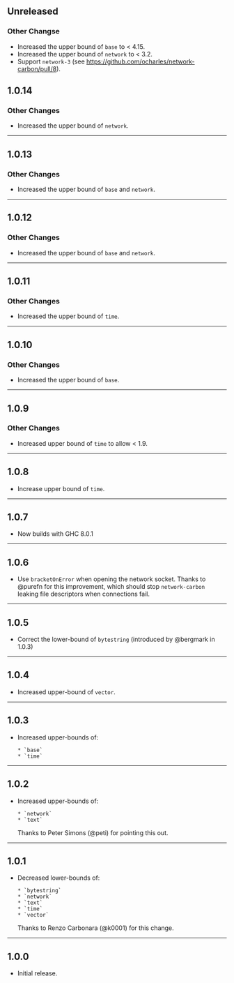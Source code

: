 ## Unreleased

### Other Changse

* Increased the upper bound of `base` to < 4.15.
* Increased the upper bound of `network` to < 3.2.
* Support `network-3` (see https://github.com/ocharles/network-carbon/pull/8).

## 1.0.14

### Other Changes

* Increased the upper bound of `network`.

---

## 1.0.13

### Other Changes

* Increased the upper bound of `base` and `network`.

---

## 1.0.12

### Other Changes

* Increased the upper bound of `base` and `network`.

---

## 1.0.11

### Other Changes

* Increased the upper bound of `time`.

---

## 1.0.10

### Other Changes

* Increased the upper bound of `base`.

---

## 1.0.9

### Other Changes

* Increased upper bound of `time` to allow < 1.9.

---

## 1.0.8

* Increase upper bound of `time`.

---

## 1.0.7

* Now builds with GHC 8.0.1

---

## 1.0.6

* Use `bracketOnError` when opening the network socket. Thanks to @purefn
  for this improvement, which should stop `network-carbon` leaking file
  descriptors when connections fail.

---

## 1.0.5

* Correct the lower-bound of `bytestring` (introduced by @bergmark in 1.0.3)

---

## 1.0.4

* Increased upper-bound of `vector`.

---

## 1.0.3

* Increased upper-bounds of:

      * `base`
      * `time`

---

## 1.0.2

* Increased upper-bounds of:

      * `network`
      * `text`

  Thanks to Peter Simons (@peti) for pointing this out.

---

## 1.0.1

* Decreased lower-bounds of:

      * `bytestring`
      * `network`
      * `text`
      * `time`
      * `vector`

  Thanks to Renzo Carbonara (@k0001) for this change.

---

## 1.0.0

* Initial release.
